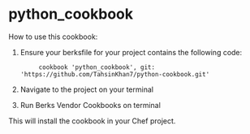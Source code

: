 # python_cookbook

How to use this cookbook:

1. Ensure your berksfile for your project contains the following code:
            
            cookbook 'python_cookbook', git: 'https://github.com/TahsinKhan7/python-cookbook.git'
    
2. Navigate to the project on your terminal

3. Run Berks Vendor Cookbooks on terminal

This will install the cookbook in your Chef project.
